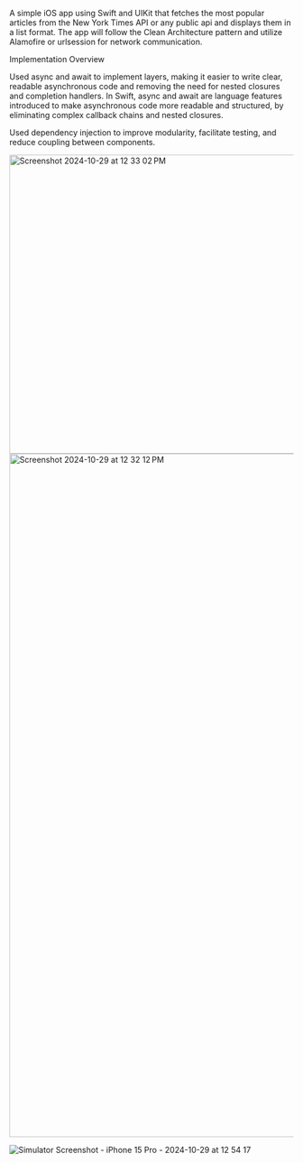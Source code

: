 A simple iOS app using Swift and UIKit that fetches the most popular articles from the New York Times API or any public api and displays them in a list format. The app will follow the Clean Architecture pattern and utilize Alamofire or urlsession for network communication.

Implementation Overview

Used async and await to implement layers, making it easier to write clear, readable asynchronous code and removing the need for nested closures and completion handlers. In Swift, async and await are language features introduced to make asynchronous code more readable and structured, by eliminating complex callback chains and nested closures.

Used dependency injection to improve modularity, facilitate testing, and reduce coupling between components.

<img width="530" alt="Screenshot 2024-10-29 at 12 33 02 PM" src="https://github.com/user-attachments/assets/50d96d64-69dd-4217-a9e4-01a4452580e3">


<img width="1212" alt="Screenshot 2024-10-29 at 12 32 12 PM" src="https://github.com/user-attachments/assets/c7647577-1368-4959-8665-5252141d10ed">


![Simulator Screenshot - iPhone 15 Pro - 2024-10-29 at 12 54 17](https://github.com/user-attachments/assets/9d9fac0c-7c0b-4f93-b9d4-f6c527ed0344)

